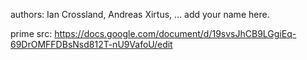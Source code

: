 authors: Ian Crossland, Andreas Xirtus, ... add your name here.

prime src: https://docs.google.com/document/d/19svsJhCB9LGgiEq-69DrOMFFDBsNsd812T-nU9VafoU/edit

